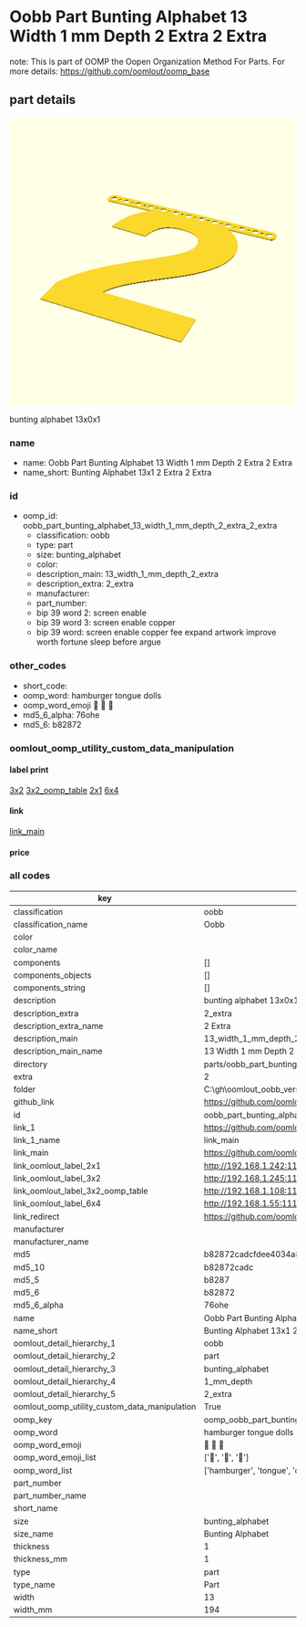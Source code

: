# Oobb Part Bunting Alphabet 13 Width 1 mm Depth 2 Extra 2 Extra  

note: This is part of OOMP the Oopen Organization Method For Parts. For more details: https://github.com/oomlout/oomp_base

##  part details
  

[![](3dpr.png)](3dpr.png)

bunting alphabet 13x0x1



### name
* name: Oobb Part Bunting Alphabet 13 Width 1 mm Depth 2 Extra 2 Extra
* name_short: Bunting Alphabet 13x1 2 Extra 2 Extra
### id
* oomp_id: oobb_part_bunting_alphabet_13_width_1_mm_depth_2_extra_2_extra
  * classification: oobb
  * type: part
  * size: bunting_alphabet
  * color: 
  * description_main: 13_width_1_mm_depth_2_extra
  * description_extra: 2_extra
  * manufacturer: 
  * part_number: 
  * bip 39 word 2: screen enable
  * bip 39 word 3: screen enable copper
  * bip 39 word: screen enable copper fee expand artwork improve worth fortune sleep before argue

### other_codes
* short_code: 
* oomp_word: hamburger tongue dolls
* oomp_word_emoji :hamburger: :tongue: :dolls:
* md5_6_alpha: 76ohe
* md5_6: b82872






### oomlout_oomp_utility_custom_data_manipulation
#### label print
[3x2](http://192.168.1.245:1112/?label=oomp%2076ohe)
[3x2_oomp_table](http://192.168.1.108:1112/?label=oomp%2076ohe)
[2x1](http://192.168.1.242:1112/?label=oomp%2076ohe)
[6x4](http://192.168.1.55:1112/?label=oomp%2076ohe)    

#### link

[link_main](https://github.com/oomlout/oomlout_oobb_version_4_generated_parts/tree/main/navigation_oomp/oobb/part/bunting_alphabet/13_width_1_mm_depth_2_extra/2_extra/part)                              

#### price







### all codes 
| key | value |  
| --- | --- |  
| classification | oobb |  
| classification_name | Oobb |  
| color |  |  
| color_name |  |  
| components | [] |  
| components_objects | [] |  
| components_string | [] |  
| description | bunting alphabet 13x0x1 |  
| description_extra | 2_extra |  
| description_extra_name | 2 Extra |  
| description_main | 13_width_1_mm_depth_2_extra |  
| description_main_name | 13 Width 1 mm Depth 2 Extra |  
| directory | parts/oobb_part_bunting_alphabet_13_width_1_mm_depth_2_extra_2_extra |  
| extra | 2 |  
| folder | C:\gh\oomlout_oobb_version_4_generated_parts\parts\oobb_part_bunting_alphabet_13_width_1_mm_depth_2_extra_2_extra |  
| github_link | https://github.com/oomlout/oomlout_oomp_part_src/tree/main/parts/oobb_part_bunting_alphabet_13_width_1_mm_depth_2_extra_2_extra |  
| id | oobb_part_bunting_alphabet_13_width_1_mm_depth_2_extra_2_extra |  
| link_1 | https://github.com/oomlout/oomlout_oobb_version_4_generated_parts/tree/main/navigation_oomp/oobb/part/bunting_alphabet/13_width_1_mm_depth_2_extra/2_extra/part |  
| link_1_name | link_main |  
| link_main | https://github.com/oomlout/oomlout_oobb_version_4_generated_parts/tree/main/navigation_oomp/oobb/part/bunting_alphabet/13_width_1_mm_depth_2_extra/2_extra/part |  
| link_oomlout_label_2x1 | http://192.168.1.242:1112/?label=oomp%2076ohe |  
| link_oomlout_label_3x2 | http://192.168.1.245:1112/?label=oomp%2076ohe |  
| link_oomlout_label_3x2_oomp_table | http://192.168.1.108:1112/?label=oomp%2076ohe |  
| link_oomlout_label_6x4 | http://192.168.1.55:1112/?label=oomp%2076ohe |  
| link_redirect | https://github.com/oomlout/oomlout_oobb_version_4_generated_parts/tree/main/parts/oobb_bunting_alphabet_13_01_ex_2 |  
| manufacturer |  |  
| manufacturer_name |  |  
| md5 | b82872cadcfdee4034a815485fd2560c |  
| md5_10 | b82872cadc |  
| md5_5 | b8287 |  
| md5_6 | b82872 |  
| md5_6_alpha | 76ohe |  
| name | Oobb Part Bunting Alphabet 13 Width 1 mm Depth 2 Extra 2 Extra |  
| name_short | Bunting Alphabet 13x1 2 Extra 2 Extra |  
| oomlout_detail_hierarchy_1 | oobb |  
| oomlout_detail_hierarchy_2 | part |  
| oomlout_detail_hierarchy_3 | bunting_alphabet |  
| oomlout_detail_hierarchy_4 | 1_mm_depth |  
| oomlout_detail_hierarchy_5 | 2_extra |  
| oomlout_oomp_utility_custom_data_manipulation | True |  
| oomp_key | oomp_oobb_part_bunting_alphabet_13_width_1_mm_depth_2_extra_2_extra |  
| oomp_word | hamburger tongue dolls |  
| oomp_word_emoji | :hamburger: :tongue: :dolls: |  
| oomp_word_emoji_list | [':hamburger:', ':tongue:', ':dolls:'] |  
| oomp_word_list | ['hamburger', 'tongue', 'dolls'] |  
| part_number |  |  
| part_number_name |  |  
| short_name |  |  
| size | bunting_alphabet |  
| size_name | Bunting Alphabet |  
| thickness | 1 |  
| thickness_mm | 1 |  
| type | part |  
| type_name | Part |  
| width | 13 |  
| width_mm | 194 |  
